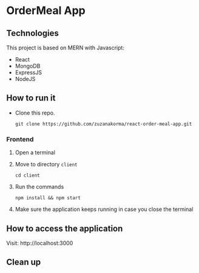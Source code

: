 # OrderMeal App

## Technologies

This project is based on MERN with Javascript:

- React
- MongoDB
- ExpressJS
- NodeJS

## How to run it

* Clone this repo.

   ```console
   git clone https://github.com/zuzanakorma/react-order-meal-app.git
   ```


### Frontend

1. Open a terminal

2. Move to directory `client`

   ```console
   cd client
   ```

3. Run the commands

   ```console
   npm install && npm start
   ```

4. Make sure the application keeps running in case you close the terminal

## How to access the application

Visit: http://localhost:3000

## Clean up